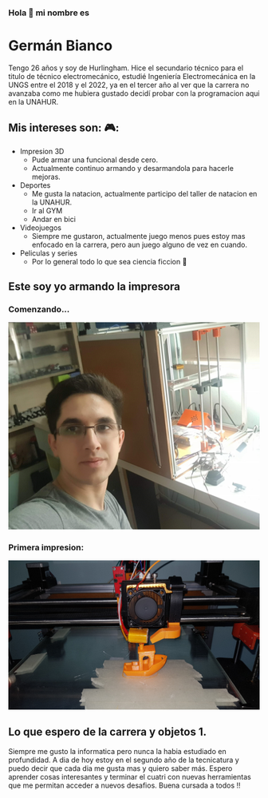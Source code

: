
### Hola 👋 mi nombre es
# Germán Bianco

Tengo 26 años y soy de Hurlingham. Hice el secundario técnico para el titulo de técnico electromecánico,
estudié Ingeniería Electromecánica en la UNGS entre el 2018 y el 2022, ya en el tercer año al ver que 
la carrera no avanzaba como me hubiera gustado decidí probar con la programacion aqui en la UNAHUR.

## Mis intereses son: 🎮:
* Impresion 3D
    * Pude armar una funcional desde cero.
    * Actualmente continuo armando y desarmandola para hacerle mejoras.
* Deportes
    * Me gusta la natacion, actualmente participo del taller de natacion en la UNAHUR.
    * Ir al GYM
    * Andar en bici
* Videojuegos
    * Siempre me gustaron, actualmente juego menos pues estoy mas enfocado en la carrera,
      pero aun juego alguno de vez en cuando.
* Peliculas y series
    * Por lo general todo lo que sea ciencia ficcion 🖖

## Este soy yo armando la impresora
### Comenzando...
![Este soy yo armando la impresora](./assets/img1.jpg)

### Primera impresion:

![Primer benchi](./assets/img2.jpg)

## Lo que espero de la carrera y objetos 1.

Siempre me gusto la informatica pero nunca la habia estudiado en profundidad. A dia de hoy estoy en 
el segundo año de la tecnicatura y puedo decir que cada dia me gusta mas y quiero saber más. 
Espero aprender cosas interesantes y terminar el cuatri con nuevas herramientas que me permitan 
acceder a nuevos desafios. 
Buena cursada a todos !! 



